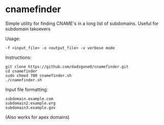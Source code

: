 # cnamefinder
Simple utility for finding CNAME's in a long list of subdomains. Useful for subdomain takoevers

Usage:
```
-f <input_file> -o <output_file> -v verbose mode
```

Instructions:
```
git clone https://github.com/dadsgone0/cnamefinder.git
cd cnamefinder
sudo chmod 700 cnamefinder.sh
./cnamefinder.sh
```
Input file formatting:
```
subdomain.example.com
subdomain2.example.org
subdomain3.example.gov
```
(Also works for apex domains)
